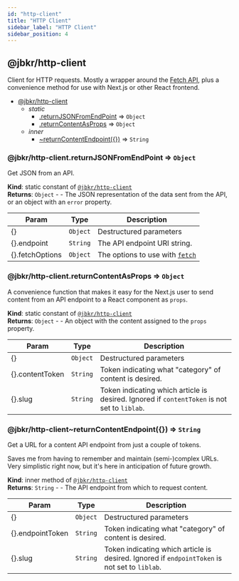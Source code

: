 ```yaml
---
id: "http-client"
title: "HTTP Client"
sidebar_label: "HTTP Client"
sidebar_position: 4
---
```


<div class="jsdoc-generated">
<a name="module_@jbkr/http-client"></a>

## @jbkr/http-client
Client for HTTP requests. Mostly a wrapper around the
[Fetch API](https://developer.mozilla.org/en-US/docs/Web/API/Fetch_API),
plus a convenience method for use with Next.js or other React frontend.


* [@jbkr/http-client](#module_@jbkr/http-client)
    * _static_
        * [.returnJSONFromEndPoint](#module_@jbkr/http-client.returnJSONFromEndPoint) ⇒ <code>Object</code>
        * [.returnContentAsProps](#module_@jbkr/http-client.returnContentAsProps) ⇒ <code>Object</code>
    * _inner_
        * [~returnContentEndpoint(\{\})](#module_@jbkr/http-client..returnContentEndpoint) ⇒ <code>String</code>

<a name="module_@jbkr/http-client.returnJSONFromEndPoint"></a>

### @jbkr/http-client.returnJSONFromEndPoint ⇒ <code>Object</code>
Get JSON from an API.

**Kind**: static constant of [<code>@jbkr/http-client</code>](#module_@jbkr/http-client)  
**Returns**: <code>Object</code> - - The JSON representation of the data sent from the API,
or an object with an `error` property.  

| Param | Type | Description |
| --- | --- | --- |
| \{\} | <code>Object</code> | Destructured parameters |
| \{\}.endpoint | <code>String</code> | The API endpoint URI string. |
| \{\}.fetchOptions | <code>Object</code> | The options to use with [`fetch`](https://developer.mozilla.org/en-US/docs/Web/API/Fetch) |

<a name="module_@jbkr/http-client.returnContentAsProps"></a>

### @jbkr/http-client.returnContentAsProps ⇒ <code>Object</code>
A convenience function that makes it easy for the Next.js user
to send content from an API endpoint to a React component as `props`.

**Kind**: static constant of [<code>@jbkr/http-client</code>](#module_@jbkr/http-client)  
**Returns**: <code>Object</code> - - An object with the content assigned to
the `props` property.  

| Param | Type | Description |
| --- | --- | --- |
| \{\} | <code>Object</code> | Destructured parameters |
| \{\}.contentToken | <code>String</code> | Token indicating what "category" of content is desired. |
| \{\}.slug | <code>String</code> | Token indicating which article is desired. Ignored if `contentToken` is not set to `liblab`. |

<a name="module_@jbkr/http-client..returnContentEndpoint"></a>

### @jbkr/http-client~returnContentEndpoint(\{\}) ⇒ <code>String</code>
Get a URL for a content API endpoint from just a couple of
tokens.

Saves me from having to remember and maintain (semi-)complex URLs.
Very simplistic right now, but it's here in anticipation of future growth.

**Kind**: inner method of [<code>@jbkr/http-client</code>](#module_@jbkr/http-client)  
**Returns**: <code>String</code> - - The API endpoint from which to request content.  

| Param | Type | Description |
| --- | --- | --- |
| \{\} | <code>Object</code> | Destructured parameters |
| \{\}.endpointToken | <code>String</code> | Token indicating what "category" of content is desired. |
| \{\}.slug | <code>String</code> | Token indicating which article is desired. Ignored if `endpointToken` is not set to `liblab`. |


</div>

